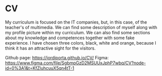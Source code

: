 # CV

My curriculum is focused on the IT companies, but, in this case, of the teacher's of multimedia. We can find some description of myself along with my profile picture within my curriculum. We can also find some sections about my knowledge and competences together with some fake experience. I have chosen three colors, black, white and orange, because I think it has an attractive sight for the visitors. 

Github page: https://jordiporta.github.io/CV/
Figma: https://www.figma.com/file/SgbmpGzD2MSUUxJphP7wbq/CV?node-id=0%3A1&t=KfZluhcuuX5qn4tT-1
